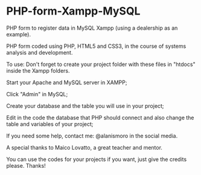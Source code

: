 # PHP-form-Xampp-MySQL
PHP form to register data in MySQL Xampp (using a dealership as an example).

PHP form coded using PHP, HTML5 and CSS3, in the course of systems analysis and development.

To use:
Don't forget to create your project folder with these files in "htdocs" inside the Xampp folders.

Start your Apache and MySQL server in XAMPP;

Click "Admin" in MySQL;

Create your database and the table you will use in your project;

Edit in the code the database that PHP should connect and also change the table and variables of your project;



If you need some help, contact me: @alanismoro in the social media.

A special thanks to Maico Lovatto, a great teacher and mentor.

You can use the codes for your projects if you want, just give the credits please. Thanks! 
